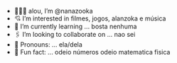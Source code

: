 - 🧛🏿‍♀️ alou, I’m @nanazooka
- 💘 I’m interested in filmes, jogos, alanzoka e música 
- 📓 I’m currently learning ... bosta nenhuma
- 🖇️ I’m looking to collaborate on ... nao sei
- 🎀 Pronouns: ... ela/dela
- 🎏 Fun fact: ... odeio números odeio matematica fisica

<!---
nanazooka/nanazooka is a ✨ special ✨ repository because its `README.md` (this file) appears on your GitHub profile.
You can click the Preview link to take a look at your changes.
--->
